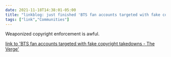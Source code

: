```yaml
---
date: 2021-11-18T14:38:01-05:00
title: "linkblog: just finished 'BTS fan accounts targeted with fake copyright takedowns - The Verge'"
tags: ["link","Communities"]
---
```

Weaponized copyright enforcement is awful.
 
[link to 'BTS fan accounts targeted with fake copyright takedowns - The Verge'](https://www.theverge.com/2021/11/18/22789201/bts-fan-accounts-dmca-takedowns-twitter-copyright-suspension-allegation)
